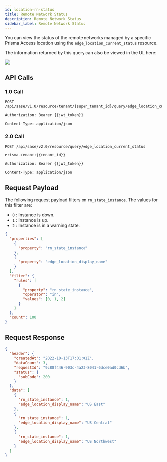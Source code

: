```yaml
---
id: location-rn-status
title: Remote Network Status
description: Remote Network Status
sidebar_label: Remote Network Status
---
```


You can view the status of the remote networks managed by a specific Prisma Access location using the `edge_location_current_status` resource.

The information returned by this query can also be viewed in the UI, here:

![](/access/img/location_rn_status_img.png)

## API Calls

### 1.0 Call

    POST /api/sase/v1.0/resource/tenant/{super_tenant_id}/query/edge_location_current_status

    Authorization: Bearer {{jwt_token}}

    Content-Type: application/json

### 2.0 Call

    POST /api/sase/v2.0/resource/query/edge_location_current_status

    Prisma-Tenant:{{tenant_id}}

    Authorization: Bearer {{jwt_token}}

    Content-Type: application/json

## Request Payload

The following request payload filters on `rn_state_instance`. The values for this filter are:

- `0` : Instance is down.
- `1` : Instance is up.
- `2` : Instance is in a warning state.

```json
{
  "properties": [
    {
      "property": "rn_state_instance"
    },
    {
      "property": "edge_location_display_name"
    }
  ],
  "filter": {
    "rules": [
      {
        "property": "rn_state_instance",
        "operator": "in",
        "values": [0, 1, 2]
      }
    ]
  },
  "count": 100
}
```

## Request Response

```json
{
  "header": {
    "createdAt": "2022-10-13T17:01:01Z",
    "dataCount": 3,
    "requestId": "9c88f446-903c-4a23-8041-6dce0ad0cd6b",
    "status": {
      "subCode": 200
    }
  },
  "data": [
    {
      "rn_state_instance": 1,
      "edge_location_display_name": "US East"
    },
    {
      "rn_state_instance": 1,
      "edge_location_display_name": "US Central"
    },
    {
      "rn_state_instance": 1,
      "edge_location_display_name": "US Northwest"
    }
  ]
}
```
